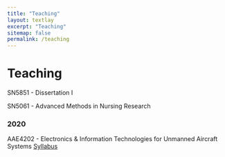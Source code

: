 ```yaml
---
title: "Teaching"
layout: textlay
excerpt: "Teaching"
sitemap: false
permalink: /teaching
---
```


# Teaching

SN5851 - Dissertation I

SN5061 - Advanced Methods in Nursing Research 

### 2020 
AAE4202 - Electronics & Information Technologies for Unmanned Aircraft Systems <i class="fa fa-download"></i> [Syllabus](/downloads/AAE4202_Teaching_Schedule.pdf) 

<!-- <table style="width:30%">
  <tr>
    <th>Week</th>
    <th>Content</th> 
  </tr>
  <tr>
    <td>1</td>
    <td>Smith</td>
  </tr>
  <tr>
    <td>2</td>
    <td>Jackson</td>
  </tr>
  <tr>
    <td>3</td>
    <td>Doe</td>
  </tr>
</table> -->
